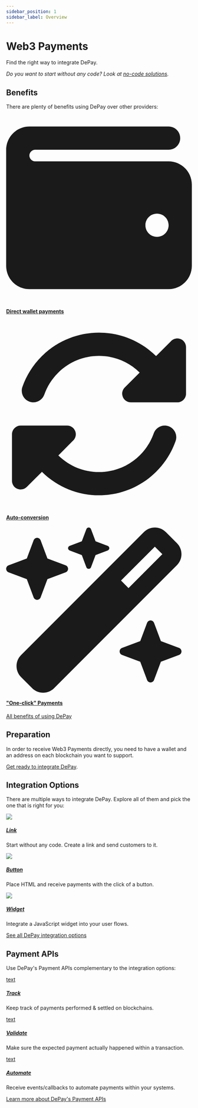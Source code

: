 ```yaml
---
sidebar_position: 1
sidebar_label: Overview
---
```


# Web3 Payments

Find the right way to integrate DePay.

*Do you want to start without any code? Look at [no-code solutions](/docs/no-code).*

## Benefits

There are plenty of benefits using DePay over other providers:

<div className="row pt-2 pb-4">
  <div className="col-12 ps-0 pe-0 col-md-4 pe-md-4">
    <a href="/docs/payments/benefits#direct-wallet-payments" className="d-block hover-card p-3">
      <span className="d-block"><svg aria-hidden="true" focusable="false" data-prefix="fas" data-icon="wallet" className="svg-inline--fa fa-wallet text-secondary h2 pt-2" role="img" xmlns="http://www.w3.org/2000/svg" viewBox="0 0 512 512"><path fill="currentColor" d="M64 32C28.7 32 0 60.7 0 96V416c0 35.3 28.7 64 64 64H448c35.3 0 64-28.7 64-64V192c0-35.3-28.7-64-64-64H80c-8.8 0-16-7.2-16-16s7.2-16 16-16H448c17.7 0 32-14.3 32-32s-14.3-32-32-32H64zM416 336c-17.7 0-32-14.3-32-32s14.3-32 32-32s32 14.3 32 32s-14.3 32-32 32z"></path></svg></span>
      <h4 className="d-block h5 text-primary mb-1">Direct wallet payments</h4>
    </a>
  </div>

  <div className="col-12 ps-0 pe-0 col-md-4 pe-md-4">
    <a href="/docs/payments/benefits#auto-conversion" className="d-block hover-card p-3">
      <span className="d-block"><svg aria-hidden="true" focusable="false" data-prefix="fas" data-icon="rotate" className="svg-inline--fa fa-rotate text-secondary h2 pt-2" role="img" xmlns="http://www.w3.org/2000/svg" viewBox="0 0 512 512"><path fill="currentColor" d="M142.9 142.9c62.2-62.2 162.7-62.5 225.3-1L327 183c-6.9 6.9-8.9 17.2-5.2 26.2s12.5 14.8 22.2 14.8H463.5c0 0 0 0 0 0H472c13.3 0 24-10.7 24-24V72c0-9.7-5.8-18.5-14.8-22.2s-19.3-1.7-26.2 5.2L413.4 96.6c-87.6-86.5-228.7-86.2-315.8 1C73.2 122 55.6 150.7 44.8 181.4c-5.9 16.7 2.9 34.9 19.5 40.8s34.9-2.9 40.8-19.5c7.7-21.8 20.2-42.3 37.8-59.8zM16 312v7.6 .7V440c0 9.7 5.8 18.5 14.8 22.2s19.3 1.7 26.2-5.2l41.6-41.6c87.6 86.5 228.7 86.2 315.8-1c24.4-24.4 42.1-53.1 52.9-83.7c5.9-16.7-2.9-34.9-19.5-40.8s-34.9 2.9-40.8 19.5c-7.7 21.8-20.2 42.3-37.8 59.8c-62.2 62.2-162.7 62.5-225.3 1L185 329c6.9-6.9 8.9-17.2 5.2-26.2s-12.5-14.8-22.2-14.8H48.4h-.7H40c-13.3 0-24 10.7-24 24z"></path></svg></span>
      <h4 className="d-block h5 text-primary mb-1">Auto-conversion</h4>
    </a>
  </div>

  <div className="col-12 ps-0 pe-0 col-md-4 pe-md-4">
    <a href="/docs/payments/benefits#one-click-payments" className="d-block hover-card p-3">
      <span className="d-block"><svg aria-hidden="true" focusable="false" data-prefix="fas" data-icon="wand-magic-sparkles" className="svg-inline--fa fa-wand-magic-sparkles text-secondary h2 pt-2" role="img" xmlns="http://www.w3.org/2000/svg" viewBox="0 0 576 512"><path fill="currentColor" d="M234.7 42.7L197 56.8c-3 1.1-5 4-5 7.2s2 6.1 5 7.2l37.7 14.1L248.8 123c1.1 3 4 5 7.2 5s6.1-2 7.2-5l14.1-37.7L315 71.2c3-1.1 5-4 5-7.2s-2-6.1-5-7.2L277.3 42.7 263.2 5c-1.1-3-4-5-7.2-5s-6.1 2-7.2 5L234.7 42.7zM46.1 395.4c-18.7 18.7-18.7 49.1 0 67.9l34.6 34.6c18.7 18.7 49.1 18.7 67.9 0L529.9 116.5c18.7-18.7 18.7-49.1 0-67.9L495.3 14.1c-18.7-18.7-49.1-18.7-67.9 0L46.1 395.4zM484.6 82.6l-105 105-23.3-23.3 105-105 23.3 23.3zM7.5 117.2C3 118.9 0 123.2 0 128s3 9.1 7.5 10.8L64 160l21.2 56.5c1.7 4.5 6 7.5 10.8 7.5s9.1-3 10.8-7.5L128 160l56.5-21.2c4.5-1.7 7.5-6 7.5-10.8s-3-9.1-7.5-10.8L128 96 106.8 39.5C105.1 35 100.8 32 96 32s-9.1 3-10.8 7.5L64 96 7.5 117.2zm352 256c-4.5 1.7-7.5 6-7.5 10.8s3 9.1 7.5 10.8L416 416l21.2 56.5c1.7 4.5 6 7.5 10.8 7.5s9.1-3 10.8-7.5L480 416l56.5-21.2c4.5-1.7 7.5-6 7.5-10.8s-3-9.1-7.5-10.8L480 352l-21.2-56.5c-1.7-4.5-6-7.5-10.8-7.5s-9.1 3-10.8 7.5L416 352l-56.5 21.2z"></path></svg></span>
      <h4 className="d-block h5 text-primary mb-1">"One-click" Payments</h4>
    </a>
  </div>
</div>

[All benefits of using DePay](/docs/payments/benefits)

## Preparation

In order to receive Web3 Payments directly, you need to have a wallet and an address on each blockchain you want to support.

[Get ready to integrate DePay](/docs/payments/preparation).

## Integration Options

There are multiple ways to integrate DePay. Explore all of them and pick the one that is right for you:

<div className="row pt-2 pb-4">
  <div className="col-12 col-xl-4 pe-4">
    <a style={{ background: "#ea357a" }} className="hover-card pt-1 px-1 mb-4 w-100 d-block d-block" href="/docs/payments/integrations/link">
      <img src="/docs/img/payments/link.png" />
    </a>
    <div className="ps-1">
      <div><a href="/docs/payments/integrations/link"><h5 className="text-primary pb-1 mb-0">Link</h5></a></div>
      <div><p>Start without any code. Create a link and send customers to it.</p></div>
    </div>
  </div>
  <div className="col-12 col-xl-4 pe-4">
    <a style={{ background: "#ea357a" }} className="hover-card p-1 mb-4 w-100 d-block d-block" href="/docs/payments/integrations/button">
      <img src="/docs/img/payments/button.png" />
    </a>
    <div className="ps-1">
      <div><a href="/docs/payments/integrations/button"><h5 className="text-primary pb-1 mb-0">Button</h5></a></div>
      <div><p>Place HTML and receive payments with the click of a button.</p></div>
    </div>
  </div>
  <div className="col-12 col-xl-4 pe-4">
    <a style={{ background: "#ea357a" }} className="hover-card p-1 mb-4 w-100 d-block d-block" href="/docs/payments/integrations/widget">
      <img src="/docs/img/payments/widget.png" />
    </a>
    <div className="ps-1">
      <div><a href="/docs/payments/integrations/widget"><h5 className="text-primary pb-1 mb-0">Widget</h5></a></div>
      <div><p>Integrate a JavaScript widget into your user flows.</p></div>
    </div>
  </div>
</div>

[See all DePay integration options](/docs/payments/integrations/)


## Payment APIs

Use DePay's Payment APIs complementary to the integration options:

<div className="row pt-2 pb-4">
  <div className="col-12 col-xl-4 pe-4">
    <a style={{ background: "#447fc2" }} className="hover-card p-3 mb-4 w-100 d-block d-block" href="/docs/payments/integrations/link">
      text
    </a>
    <div className="ps-1">
      <div><a href="/docs/payments/integrations/link"><h5 className="text-primary pb-1 mb-0">Track</h5></a></div>
      <div><p>Keep track of payments performed & settled on blockchains.</p></div>
    </div>
  </div>
  <div className="col-12 col-xl-4 pe-4">
    <a style={{ background: "#447fc2" }} className="hover-card p-3 mb-4 w-100 d-block d-block" href="/docs/payments/integrations/button">
      text
    </a>
    <div className="ps-1">
      <div><a href="/docs/payments/integrations/button"><h5 className="text-primary pb-1 mb-0">Validate</h5></a></div>
      <div><p>Make sure the expected payment actually happened within a transaction.</p></div>
    </div>
  </div>
  <div className="col-12 col-xl-4 pe-4">
    <a style={{ background: "#447fc2" }} className="hover-card p-3 mb-4 w-100 d-block d-block" href="/docs/payments/integrations/widget">
      text
    </a>
    <div className="ps-1">
      <div><a href="/docs/payments/integrations/widget"><h5 className="text-primary pb-1 mb-0">Automate</h5></a></div>
      <div><p>Receive events/callbacks to automate payments within your systems.</p></div>
    </div>
  </div>
</div>

[Learn more about DePay's Payment APIs](/docs/payments/api/)
